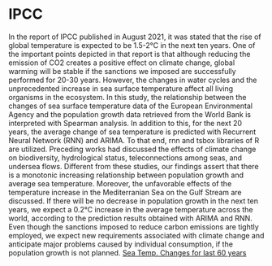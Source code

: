 # IPCC
In the report of IPCC published in August 2021, it was stated that the rise of global
temperature is expected to be 1.5-2°C in the next ten years. One of the important points
depicted in that report is that although reducing the emission of CO2 creates a positive effect
on climate change, global warming will be stable if the sanctions we imposed are successfully
performed for 20-30 years. However, the changes in water cycles and the unprecedented
increase in sea surface temperature affect all living organisms in the ecosystem.
In this study, the relationship between the changes of sea surface temperature data of
the European Environmental Agency and the population growth data retrieved from the World
Bank is interpreted with Spearman analysis. In addition to this, for the next 20 years, the
average change of sea temperature is predicted with Recurrent Neural Network (RNN) and
ARIMA. To that end, rnn and tsbox libraries of R are utilized.
Preceding works had discussed the effects of climate change on biodiversity,
hydrological status, teleconnections among seas, and undersea flows. Different from these
studies, our findings assert that there is a monotonic increasing relationship between
population growth and average sea temperature. Moreover, the unfavorable effects of the
temperature increase in the Mediterranian Sea on the Gulf Stream are discussed. If there will
be no decrease in population growth in the next ten years, we expect a 0.2°C increase in the
average temperature across the world, according to the prediction results obtained with
ARIMA and RNN. Even though the sanctions imposed to reduce carbon emissions are tightly
employed, we expect new requirements associated with climate change and anticipate major
problems caused by individual consumption, if the population growth is not planned.
<a href="seaTempChanges.pdf">Sea Temp. Changes for last 60 years </a>
